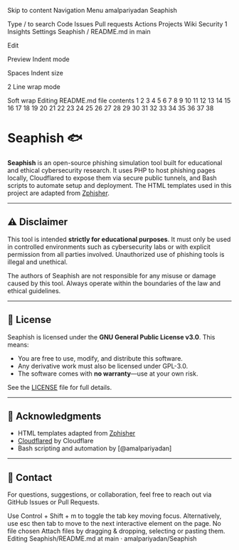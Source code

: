 Skip to content
Navigation Menu
amalpariyadan
Seaphish

Type / to search
Code
Issues
Pull requests
Actions
Projects
Wiki
Security
1
Insights
Settings
Seaphish
/
README.md
in
main

Edit

Preview
Indent mode

Spaces
Indent size

2
Line wrap mode

Soft wrap
Editing README.md file contents
1
2
3
4
5
6
7
8
9
10
11
12
13
14
15
16
17
18
19
20
21
22
23
24
25
26
27
28
29
30
31
32
33
34
35
36
37
38
# Seaphish 🐟

**Seaphish** is an open-source phishing simulation tool built for educational and ethical cybersecurity research. It uses PHP to host phishing pages locally, Cloudflared to expose them via secure public tunnels, and Bash scripts to automate setup and deployment. The HTML templates used in this project are adapted from [Zphisher](https://github.com/htr-tech/zphisher).

---

## ⚠️ Disclaimer

This tool is intended **strictly for educational purposes**. It must only be used in controlled environments such as cybersecurity labs or with explicit permission from all parties involved. Unauthorized use of phishing tools is illegal and unethical.

The authors of Seaphish are not responsible for any misuse or damage caused by this tool. Always operate within the boundaries of the law and ethical guidelines.

---

## 📜 License

Seaphish is licensed under the **GNU General Public License v3.0**. This means:

- You are free to use, modify, and distribute this software.
- Any derivative work must also be licensed under GPL-3.0.
- The software comes with **no warranty**—use at your own risk.

See the [LICENSE](LICENSE) file for full details.

---

## 🙌 Acknowledgments

- HTML templates adapted from [Zphisher](https://github.com/htr-tech/zphisher)
- [Cloudflared](https://github.com/cloudflare/cloudflared) by Cloudflare
- Bash scripting and automation by [@amalpariyadan]

---

## 💬 Contact

For questions, suggestions, or collaboration, feel free to reach out via GitHub Issues or Pull Requests.

Use Control + Shift + m to toggle the tab key moving focus. Alternatively, use esc then tab to move to the next interactive element on the page.
No file chosen
Attach files by dragging & dropping, selecting or pasting them.
Editing Seaphish/README.md at main · amalpariyadan/Seaphish 
